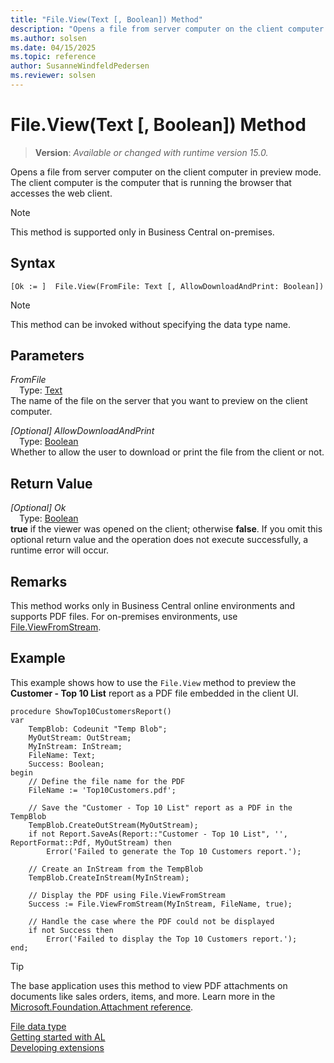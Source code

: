 ```yaml
---
title: "File.View(Text [, Boolean]) Method"
description: "Opens a file from server computer on the client computer in preview mode."
ms.author: solsen
ms.date: 04/15/2025
ms.topic: reference
author: SusanneWindfeldPedersen
ms.reviewer: solsen
---
```

[//]: # (START>DO_NOT_EDIT)
[//]: # (IMPORTANT:Do not edit any of the content between here and the END>DO_NOT_EDIT.)
[//]: # (Any modifications should be made in the .xml files in the ModernDev repo.)
# File.View(Text [, Boolean]) Method
> **Version**: _Available or changed with runtime version 15.0._

Opens a file from server computer on the client computer in preview mode. The client computer is the computer that is running the browser that accesses the web client.

> [!NOTE]
> This method is supported only in Business Central on-premises.

## Syntax
```AL
[Ok := ]  File.View(FromFile: Text [, AllowDownloadAndPrint: Boolean])
```
> [!NOTE]
> This method can be invoked without specifying the data type name.
## Parameters
*FromFile*  
&emsp;Type: [Text](../text/text-data-type.md)  
The name of the file on the server that you want to preview on the client computer.  

*[Optional] AllowDownloadAndPrint*  
&emsp;Type: [Boolean](../boolean/boolean-data-type.md)  
Whether to allow the user to download or print the file from the client or not.  


## Return Value
*[Optional] Ok*  
&emsp;Type: [Boolean](../boolean/boolean-data-type.md)  
**true** if the viewer was opened on the client; otherwise **false**. If you omit this optional return value and the operation does not execute successfully, a runtime error will occur.  


[//]: # (IMPORTANT: END>DO_NOT_EDIT)

## Remarks

This method works only in Business Central online environments and supports PDF files. For on-premises environments, use [File.ViewFromStream](file-viewfromstream-method.md).  

## Example

This example shows how to use the `File.View` method to preview the **Customer - Top 10 List** report as a PDF file embedded in the client UI. 

```al
procedure ShowTop10CustomersReport()
var
    TempBlob: Codeunit "Temp Blob";
    MyOutStream: OutStream;
    MyInStream: InStream;
    FileName: Text;
    Success: Boolean;
begin
    // Define the file name for the PDF
    FileName := 'Top10Customers.pdf';

    // Save the "Customer - Top 10 List" report as a PDF in the TempBlob
    TempBlob.CreateOutStream(MyOutStream);
    if not Report.SaveAs(Report::"Customer - Top 10 List", '', ReportFormat::Pdf, MyOutStream) then
        Error('Failed to generate the Top 10 Customers report.');

    // Create an InStream from the TempBlob
    TempBlob.CreateInStream(MyInStream);

    // Display the PDF using File.ViewFromStream
    Success := File.ViewFromStream(MyInStream, FileName, true);

    // Handle the case where the PDF could not be displayed
    if not Success then
        Error('Failed to display the Top 10 Customers report.');
end;
```

> [!TIP]  
> The base application uses this method to view PDF attachments on documents like sales orders, items, and more. Learn more in the [Microsoft.Foundation.Attachment reference](/dynamics365/business-central/application/base-application/table/microsoft.foundation.attachment.document-attachment).

[File data type](file-data-type.md)  
[Getting started with AL](../../devenv-get-started.md)  
[Developing extensions](../../devenv-dev-overview.md)